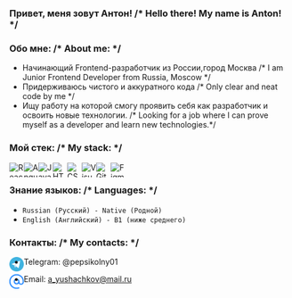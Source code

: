
### Привет, меня зовут Антон! /* Hello there! My name is Anton! */
### Обо мне: /* About me: */
* Начинающий Frontend-разработчик из России,город Москва /* I am Junior Frontend Developer from Russia, Moscow */
* Придерживаюсь чистого и аккуратного кода /* Only clear and neat code by me */
* Ищу работу на которой смогу проявить себя как разработчик и освоить новые технологии.
  /* Looking for a job where I can prove myself as a developer and learn new technologies.*/
### Мой стек: /* My stack: */
<p>
  <a href="https://reactjs.org/" title="React">
    <img align="left" src="https://github.com/get-icon/geticon/raw/master/icons/react.svg" alt="React" width="26px" height="26px"/>
  </a>

  <a href="https://angular.io/" title="Angular">
    <img align="left" src="https://github.com/get-icon/geticon/raw/master/icons/angular-icon.svg" alt="Angular" width="26px" height="26px"/>
  </a>

  <a href="https://developer.mozilla.org/en-US/docs/Web/JavaScript" title="JavaScript">
    <img align="left" src="https://github.com/get-icon/geticon/raw/master/icons/javascript.svg" alt="JavaScript" width="26px" height="26px"/>
  </a>

  <a href="https://www.w3.org/TR/html5/" title="HTML5">
    <img align="left" src="https://github.com/get-icon/geticon/raw/master/icons/html-5.svg" alt="HTML5" width="26px" height="26px"/>
  </a>

  <a href="https://www.w3.org/TR/CSS/" title="CSS3">
    <img align="left" src="https://github.com/get-icon/geticon/raw/master/icons/css-3.svg" alt="CSS3" width="26px" height="26px"/>
  </a>

  <a href="https://code.visualstudio.com/" title="Visual Studio Code">
    <img align="left" src="https://github.com/get-icon/geticon/raw/master/icons/visual-studio-code.svg" alt="Visual Studio Code" width="26px" height="26px"/>
  </a>

  <a href="https://git-scm.com/" title="Git">
    <img align="left" src="https://github.com/get-icon/geticon/raw/master/icons/git-icon.svg" alt="Git" width="26px" height="26px"/>
  </a>

  <a href="https://www.figma.com/" title="Figma">
    <img align="left" src="https://github.com/get-icon/geticon/raw/master/icons/figma.svg" alt="Figma" width="26px" height="26px"/>
  </a>

</p>
<br/>

### Знание языков: /* Languages: */
* `Russian (Русский) - Native (Родной)`
* `English (Английский) - B1 (ниже среднего)`

### Контакты: /* My contacts: */
  <a href="https://t.me/pepsikolny01" title="telegram">
    <img align="left" src="./telegram-svgrepo-com.svg" alt="Teleram" width="26px" height="26px"/>
  </a>

* Telegram: @pepsikolny01

<a href="https://e.mail.ru/compose/" title="telegram">
    <img align="left" src="./email-svgrepo-com.svg" alt="email" width="26px" height="26px"/>
  </a>

* Email: a_yushachkov@mail.ru
